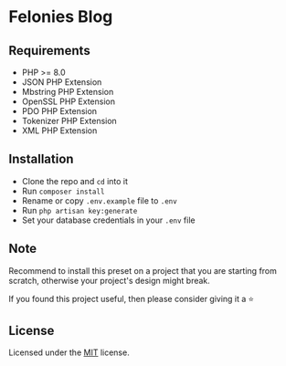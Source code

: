 # Felonies Blog


## Requirements

- PHP >= 8.0
- JSON PHP Extension
- Mbstring PHP Extension
- OpenSSL PHP Extension
- PDO PHP Extension
- Tokenizer PHP Extension
- XML PHP Extension

## Installation

- Clone the repo and `cd` into it
- Run `composer install`
- Rename or copy `.env.example` file to `.env`
- Run `php artisan key:generate`
- Set your database credentials in your `.env` file

## Note

Recommend to install this preset on a project that you are starting from scratch, otherwise your project's design might break.

If you found this project useful, then please consider giving it a :star:

## License

Licensed under the [MIT](LICENSE) license.
